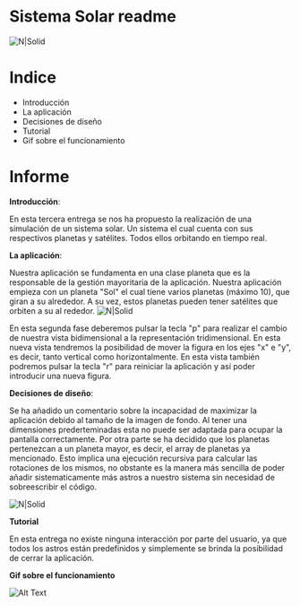 # Sistema Solar readme

![N|Solid](https://gyazo.com/dde1b3eb9289ccb137b0d2cd0ff4af28.png)
# Indice

  - Introducción
  - La aplicación
  - Decisiones de diseño
  - Tutorial
  - Gif sobre el funcionamiento

# Informe

**Introducción**:

En esta tercera entrega se nos ha propuesto la realización de una simulación de un sistema solar. Un sistema el cual cuenta con sus respectivos planetas y satélites. Todos ellos orbitando en tiempo real.

**La aplicación**:

Nuestra aplicación se fundamenta en una clase planeta que es la responsable de la gestión mayoritaria de la aplicación.
Nuestra aplicación empieza con un planeta "Sol" el cual tiene varios planetas (máximo 10), que giran a su alrededor. A su vez, estos planetas pueden tener satélites que orbiten a su al rededor.
![N|Solid](https://i.gyazo.com/45b06c8927c5e5c15df475a206076a5e.jpg)

En esta segunda fase deberemos pulsar la tecla "p" para realizar el cambio de nuestra vista bidimensional a la representación tridimensional. En esta nueva vista tendremos la posibilidad de mover la figura en los ejes "x" e "y", es decir, tanto vertical como horizontalmente. En esta vista también podremos pulsar la tecla "r" para reiniciar la aplicación y así poder introducir una nueva figura.



**Decisiones de diseño**:

Se ha añadido un comentario sobre la incapacidad de maximizar la aplicación debido al tamaño de la imagen de fondo. Al tener una dimensiones prederteminadas esta no puede ser adaptada para ocupar la pantalla correctamente.
Por otra parte se ha decidido que los planetas pertenezcan a un planeta mayor, es decir, el array de planetas ya mencionado. Esto implica una ejecución recursiva para calcular las rotaciones de los mismos, no obstante es la manera más sencilla de poder añadir sistematicamente más astros a nuestro sistema sin necesidad de sobreescribir el código.

![N|Solid](https://i.gyazo.com/dde1b3eb9289ccb137b0d2cd0ff4af28.jpg)

**Tutorial**

En esta entrega no existe ninguna interacción por parte del usuario, ya que todos los astros están predefinidos y simplemente se brinda la posibilidad de cerrar la aplicación.

**Gif sobre el funcionamiento**

![Alt Text](https://gyazo.com/e649d74b9f4904642052ea87205ab64f.gif)

